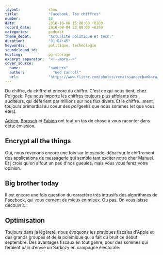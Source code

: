 ```yaml
---
layout:             show
title:              "Facebook, les chiffres"
number:             58
date:               2016-10-06 15:00:00 +0200
record_date:        2016-09-04 23:00:00 +0200
categories:         podcast
theme_debat:        "Actualité politique et tech."
duration:           "01:04:45"
keywords:           politique, technologie
soundclound_id:     
hosting:            pg-storage
excerpt_separator:  "<!--more-->"
cover_source:
  name:	            "numbers"
  author:	          "Ged Carroll"
  url:              "https://www.flickr.com/photos/renaissancechambara/6269159207"
---
```


Du chiffre, du chiffre et encore du chiffre. C'est ce qui nous tient, chez Poligeek. Peu nous importe les chiffres toujours plus affolants des auditeurs, qui déferlent par millions sur nos flux divers. Et le chiffre…ment, toujours primordial au coeur des *poli*geeks que nous sommes (et que vous êtes). 

[Adrien](https://twitter.com/adhumi), [Borosch](https://twitter.com/borosch) et [Fabien](https://twitter.com/captainliban) ont tout un tas de chose à vous raconter dans cette émission.

## Encrypt all the things

Oui, nous revenons encore une fois sur le pseudo-débat sur le chiffrement des applications de messagerie qui semble tant exciter notre cher Manuel. Et j'crois qu'on s'fout un peu d'nos gueules, mais vous vous ferez votre opinion.

## Big brother today

Il est encore une fois question du caractère très intrusifs des algorithmes de Facebook, [qui vous cernent de mieux en mieux](https://www.facebook.com/ads/preferences/). Ou pas. On vous laisse découvrir…

## Optimisation

Toujours dans la légèreté, nous évoquons les pratiques fiscales d'Apple et des grands groupes et de la polémique qui a fait du bruit ce début septembre. Des avantages fiscaux en tout genre, pour des sommes qui feraient pâlir d’envie un Sarkozy en campagne électorale.

